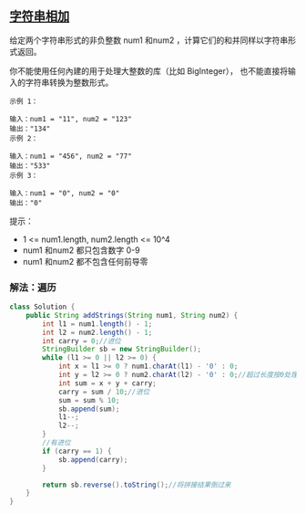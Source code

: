## [字符串相加](https://leetcode.cn/problems/add-strings/description/)

给定两个字符串形式的非负整数 num1 和num2 ，计算它们的和并同样以字符串形式返回。

你不能使用任何內建的用于处理大整数的库（比如 BigInteger）， 也不能直接将输入的字符串转换为整数形式。


````
示例 1：

输入：num1 = "11", num2 = "123"
输出："134"
示例 2：

输入：num1 = "456", num2 = "77"
输出："533"
示例 3：

输入：num1 = "0", num2 = "0"
输出："0"
````



提示：

- 1 <= num1.length, num2.length <= 10^4
- num1 和num2 都只包含数字 0-9
- num1 和num2 都不包含任何前导零

### 解法：遍历
```java
class Solution {
    public String addStrings(String num1, String num2) {
        int l1 = num1.length() - 1;
        int l2 = num2.length() - 1;
        int carry = 0;//进位
        StringBuilder sb = new StringBuilder();
        while (l1 >= 0 || l2 >= 0) {
            int x = l1 >= 0 ? num1.charAt(l1) - '0' : 0;
            int y = l2 >= 0 ? num2.charAt(l2) - '0' : 0;//超过长度按0处理
            int sum = x + y + carry;
            carry = sum / 10;//进位
            sum = sum % 10;
            sb.append(sum);
            l1--;
            l2--;
        }
        //有进位
        if (carry == 1) {
            sb.append(carry);
        }

        return sb.reverse().toString();//将拼接结果倒过来
    }
}
```